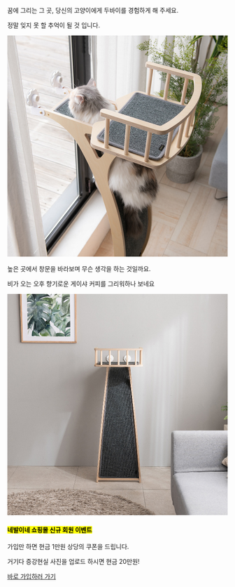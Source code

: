 꿈에 그리는 그 곳, 당신의 고양이에게 두바이를 경험하게 해 주세요.

정말 잊지 못 할 추억이 될 것 입니다.

![](https://raw.githubusercontent.com/nebarine/preblog/master/products/dubai/body_01.jpg)


높은 곳에서 창문을 바라보며 무슨 생각을 하는 것일까요.

비가 오는 오후 향기로운 게이샤 커피를 그리워하나 보네요

![](https://raw.githubusercontent.com/nebarine/preblog/master/products/dubai/body_02.jpg)



#### <mark>네발이네 쇼핑몰 신규 회원 이벤트</mark>

가입만 하면 현금 1만원 상당의 쿠폰을 드립니다.

거기다 증강현실 사진을 업로드 하시면 현금 20만원!

[바로 가입하러 가기](www.nebari.com)


